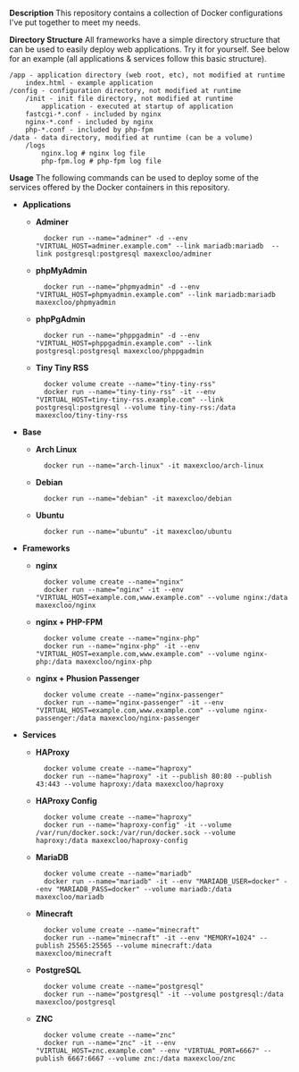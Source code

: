 **Description**
This repository contains a collection of Docker configurations I've put together
to meet my needs.

**Directory Structure**
All frameworks have a simple directory structure that can be used to easily
deploy web applications. Try it for yourself. See below for an example (all
applications & services follow this basic structure).

    /app - application directory (web root, etc), not modified at runtime
        index.html - example application
    /config - configuration directory, not modified at runtime
        /init - init file directory, not modified at runtime
            application - executed at startup of application
        fastcgi-*.conf - included by nginx
        nginx-*.conf - included by nginx
        php-*.conf - included by php-fpm
    /data - data directory, modified at runtime (can be a volume)
        /logs
            nginx.log # nginx log file
            php-fpm.log # php-fpm log file

**Usage**
The following commands can be used to deploy some of the services offered by the
Docker containers in this repository.

- **Applications**

    - **Adminer**

            docker run --name="adminer" -d --env "VIRTUAL_HOST=adminer.example.com" --link mariadb:mariadb  --link postgresql:postgresql maxexcloo/adminer

    - **phpMyAdmin**

            docker run --name="phpmyadmin" -d --env "VIRTUAL_HOST=phpmyadmin.example.com" --link mariadb:mariadb maxexcloo/phpmyadmin

    - **phpPgAdmin**

            docker run --name="phppgadmin" -d --env "VIRTUAL_HOST=phppgadmin.example.com" --link postgresql:postgresql maxexcloo/phppgadmin

    - **Tiny Tiny RSS**

            docker volume create --name="tiny-tiny-rss"
            docker run --name="tiny-tiny-rss" -it --env "VIRTUAL_HOST=tiny-tiny-rss.example.com" --link postgresql:postgresql --volume tiny-tiny-rss:/data maxexcloo/tiny-tiny-rss

- **Base**

    - **Arch Linux**

            docker run --name="arch-linux" -it maxexcloo/arch-linux

    - **Debian**

            docker run --name="debian" -it maxexcloo/debian

    - **Ubuntu**

            docker run --name="ubuntu" -it maxexcloo/ubuntu

- **Frameworks**

    - **nginx**

            docker volume create --name="nginx"
            docker run --name="nginx" -it --env "VIRTUAL_HOST=example.com,www.example.com" --volume nginx:/data maxexcloo/nginx

    - **nginx + PHP-FPM**

            docker volume create --name="nginx-php"
            docker run --name="nginx-php" -it --env "VIRTUAL_HOST=example.com,www.example.com" --volume nginx-php:/data maxexcloo/nginx-php

    - **nginx + Phusion Passenger**

            docker volume create --name="nginx-passenger"
            docker run --name="nginx-passenger" -it --env "VIRTUAL_HOST=example.com,www.example.com" --volume nginx-passenger:/data maxexcloo/nginx-passenger

- **Services**

    - **HAProxy**

            docker volume create --name="haproxy"
            docker run --name="haproxy" -it --publish 80:80 --publish 43:443 --volume haproxy:/data maxexcloo/haproxy

    - **HAProxy Config**

            docker volume create --name="haproxy"
            docker run --name="haproxy-config" -it --volume /var/run/docker.sock:/var/run/docker.sock --volume haproxy:/data maxexcloo/haproxy-config

    - **MariaDB**

            docker volume create --name="mariadb"
            docker run --name="mariadb" -it --env "MARIADB_USER=docker" --env "MARIADB_PASS=docker" --volume mariadb:/data maxexcloo/mariadb

    - **Minecraft**

            docker volume create --name="minecraft"
            docker run --name="minecraft" -it --env "MEMORY=1024" --publish 25565:25565 --volume minecraft:/data maxexcloo/minecraft

    - **PostgreSQL**

            docker volume create --name="postgresql"
            docker run --name="postgresql" -it --volume postgresql:/data maxexcloo/postgresql

    - **ZNC**

            docker volume create --name="znc"
            docker run --name="znc" -it --env "VIRTUAL_HOST=znc.example.com" --env "VIRTUAL_PORT=6667" --publish 6667:6667 --volume znc:/data maxexcloo/znc
